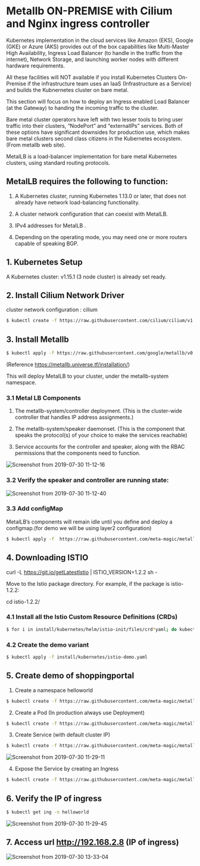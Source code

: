 # Metallb ON-PREMISE with Cilium and Nginx ingress controller 

Kubernetes implementation in the cloud services like Amazon (EKS), Google (GKE) or Azure (AKS) provides out of the box capabilities like Multi-Master High Availability, Ingress Load Balancer (to handle in the traffic from the internet), Network Storage, and launching worker nodes with different hardware requirements. 

All these facilities will NOT available if you install Kubernetes Clusters On-Premise if the infrastructure team uses an IaaS (Infrastructure as a Service) and builds the Kubnernetes cluster on bare metal. 

This section will focus on how to deploy an Ingress enabled Load Balancer (at the Gateway) to handing the incoming traffic to the cluster. 

Bare metal cluster operators have left with two lesser tools to bring user traffic into their clusters, “NodePort” and “externalIPs” services. Both of these options have significant downsides for production use, which makes bare metal clusters second class citizens in the Kubernetes ecosystem. (From metallb web site).

MetalLB is a load-balancer implementation for bare metal Kubernetes clusters, using standard routing protocols.


## MetalLB requires the following to function:

1) A Kubernetes cluster, running Kubernetes 1.13.0 or later, that does not already have network load-balancing functionality.

2) A cluster network configuration that can coexist with MetalLB.

3)  IPv4 addresses for MetalLB .

4) Depending on the operating mode, you may need one or more routers capable of speaking BGP.


## 1. Kubernetes Setup

A Kubernetes cluster: v1.15.1 (3 node cluster) is already set ready.


## 2. Install Cilium Network Driver 

cluster network configuration : cilium 

```bash
$ kubectl create -f https://raw.githubusercontent.com/cilium/cilium/v1.5/examples/kubernetes/1.14/cilium.yaml
```

## 3. Install Metallb 

```bash
$ kubectl apply -f https://raw.githubusercontent.com/google/metallb/v0.8.1/manifests/metallb.yaml
```

(Reference https://metallb.universe.tf/installation/)

This will deploy MetalLB to your cluster, under the metallb-system namespace. 

### 3.1 Metal LB Components

1) The metallb-system/controller deployment. (This is the cluster-wide controller that handles IP address assignments.)

2) The metallb-system/speaker daemonset. (This is the component that speaks the protocol(s) of your choice to make the services reachable)

3) Service accounts for the controller and speaker, along with the RBAC permissions that the components need to function.

![Screenshot from 2019-07-30 11-12-16](https://user-images.githubusercontent.com/30106168/62108245-35102f80-b2c7-11e9-996e-4542a9d6d607.png)

### 3.2 Verify the speaker and controller are running state:

![Screenshot from 2019-07-30 11-12-40](https://user-images.githubusercontent.com/30106168/62108461-b962b280-b2c7-11e9-97fc-5ace03d32aef.png)

### 3.3 Add configMap

MetalLB’s components  will remain idle until you define and deploy a configmap.(for demo we will be using layer2 configuration)

```bash
$ kubectl apply -f  https://raw.githubusercontent.com/meta-magic/metallb-baremetal-example/master/metallb_install/configMap_example.yml
```

## 4. Downloading ISTIO

  curl -L https://git.io/getLatestIstio | ISTIO_VERSION=1.2.2 sh -

  Move to the Istio package directory. For example, if the package is istio-1.2.2:

cd istio-1.2.2/




### 4.1  Install all the Istio Custom Resource Definitions (CRDs)

```bash
$ for i in install/kubernetes/helm/istio-init/files/crd*yaml; do kubectl apply -f $i; done

```

### 4.2 Create the demo variant

```bash
$ kubectl apply -f install/kubernetes/istio-demo.yaml

```


## 5. Create demo of shoppingportal

1) Create a namespace  helloworld

```bash
$ kubectl create -f https://raw.githubusercontent.com/meta-magic/metallb-baremetal-example/master/helloworld_example/hello-world-ns.yml
```

2) Create a Pod (In production always use Deployment)

```bash
$ kubectl create -f https://raw.githubusercontent.com/meta-magic/metallb-baremetal-example/master/helloworld_example/hello-pod.yml
```

3) Create Service (with default cluster IP)

```bash
$ kubectl create -f https://raw.githubusercontent.com/meta-magic/metallb-baremetal-example/master/helloworld_example/hello-svc.yml
```

![Screenshot from 2019-07-30 11-29-11](https://user-images.githubusercontent.com/30106168/62110568-57f11280-b2cc-11e9-961a-e3d51014d268.png)

4) Expose the Service by creating an Ingress 

```bash
$ kubectl create -f https://raw.githubusercontent.com/meta-magic/metallb-baremetal-example/master/helloworld_example/hello-ing.yml
```

## 6. Verify the IP of ingress

```bash
$ kubectl get ing -n helloworld
```

![Screenshot from 2019-07-30 11-29-45](https://user-images.githubusercontent.com/30106168/62110702-a2728f00-b2cc-11e9-8298-1d75ced33da4.png)

## 7. Access url http://192.168.2.8 (IP of ingress)


![Screenshot from 2019-07-30 13-33-04](https://user-images.githubusercontent.com/30106168/62114793-f97c6200-b2d4-11e9-9e5a-23d00eab4790.png)

